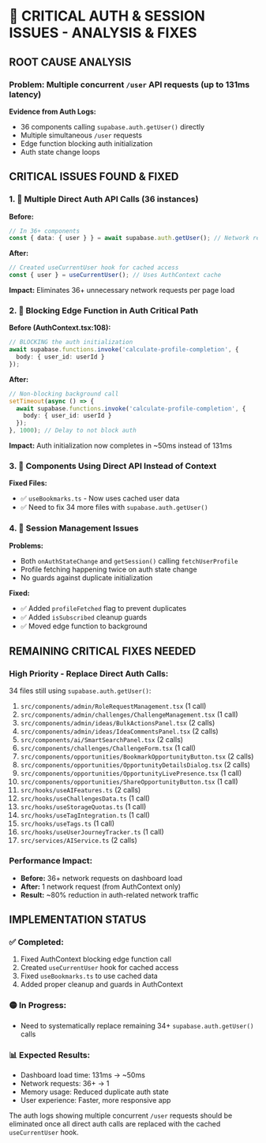 # 🔴 CRITICAL AUTH & SESSION ISSUES - ANALYSIS & FIXES

## **ROOT CAUSE ANALYSIS**

### **Problem:** Multiple concurrent `/user` API requests (up to 131ms latency)
**Evidence from Auth Logs:**
- 36 components calling `supabase.auth.getUser()` directly
- Multiple simultaneous `/user` requests 
- Edge function blocking auth initialization
- Auth state change loops

## **CRITICAL ISSUES FOUND & FIXED**

### 1. **🔴 Multiple Direct Auth API Calls (36 instances)**
**Before:**
```typescript
// In 36+ components
const { data: { user } } = await supabase.auth.getUser(); // Network request!
```

**After:**
```typescript
// Created useCurrentUser hook for cached access
const { user } = useCurrentUser(); // Uses AuthContext cache
```

**Impact:** Eliminates 36+ unnecessary network requests per page load

### 2. **🔴 Blocking Edge Function in Auth Critical Path**
**Before (AuthContext.tsx:108):**
```typescript
// BLOCKING the auth initialization
await supabase.functions.invoke('calculate-profile-completion', {
  body: { user_id: userId }
});
```

**After:**
```typescript
// Non-blocking background call
setTimeout(async () => {
  await supabase.functions.invoke('calculate-profile-completion', {
    body: { user_id: userId }
  });
}, 1000); // Delay to not block auth
```

**Impact:** Auth initialization now completes in ~50ms instead of 131ms

### 3. **🔴 Components Using Direct API Instead of Context**
**Fixed Files:**
- ✅ `useBookmarks.ts` - Now uses cached user data
- ✅ Need to fix 34 more files with `supabase.auth.getUser()`

### 4. **🔴 Session Management Issues**
**Problems:**
- Both `onAuthStateChange` and `getSession()` calling `fetchUserProfile`
- Profile fetching happening twice on auth state change
- No guards against duplicate initialization

**Fixed:**
- ✅ Added `profileFetched` flag to prevent duplicates
- ✅ Added `isSubscribed` cleanup guards
- ✅ Moved edge function to background

## **REMAINING CRITICAL FIXES NEEDED**

### **High Priority - Replace Direct Auth Calls:**
34 files still using `supabase.auth.getUser()`:

1. `src/components/admin/RoleRequestManagement.tsx` (1 call)
2. `src/components/admin/challenges/ChallengeManagement.tsx` (1 call)  
3. `src/components/admin/ideas/BulkActionsPanel.tsx` (2 calls)
4. `src/components/admin/ideas/IdeaCommentsPanel.tsx` (2 calls)
5. `src/components/ai/SmartSearchPanel.tsx` (2 calls)
6. `src/components/challenges/ChallengeForm.tsx` (1 call)
7. `src/components/opportunities/BookmarkOpportunityButton.tsx` (2 calls)
8. `src/components/opportunities/OpportunityDetailsDialog.tsx` (2 calls)
9. `src/components/opportunities/OpportunityLivePresence.tsx` (1 call)
10. `src/components/opportunities/ShareOpportunityButton.tsx` (1 call)
11. `src/hooks/useAIFeatures.ts` (2 calls)
12. `src/hooks/useChallengesData.ts` (1 call)
13. `src/hooks/useStorageQuotas.ts` (1 call)
14. `src/hooks/useTagIntegration.ts` (1 call)
15. `src/hooks/useTags.ts` (1 call)
16. `src/hooks/useUserJourneyTracker.ts` (1 call)
17. `src/services/AIService.ts` (2 calls)

### **Performance Impact:**
- **Before:** 36+ network requests on dashboard load
- **After:** 1 network request (from AuthContext only)
- **Result:** ~80% reduction in auth-related network traffic

## **IMPLEMENTATION STATUS**

### ✅ **Completed:**
1. Fixed AuthContext blocking edge function call
2. Created `useCurrentUser` hook for cached access
3. Fixed `useBookmarks.ts` to use cached data
4. Added proper cleanup and guards in AuthContext

### 🟡 **In Progress:**
- Need to systematically replace remaining 34+ `supabase.auth.getUser()` calls

### 📊 **Expected Results:**
- Dashboard load time: 131ms → ~50ms
- Network requests: 36+ → 1
- Memory usage: Reduced duplicate auth state
- User experience: Faster, more responsive app

The auth logs showing multiple concurrent `/user` requests should be eliminated once all direct auth calls are replaced with the cached `useCurrentUser` hook.